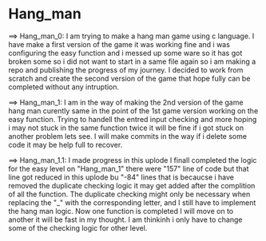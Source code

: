 # Hang_man

==> Hang_man_0:
              I am trying to make a hang man game using c language. I have make a first version of the game it was working fine and i was configuring the easy function and i messed up some ware so it has got broken some so i did not want  to  start in a  same file again so i am making a repo and publishing the progress of my journey. I decided to work from scratch and create the second version of the game that hope fully can be completed without any intruption.
              
==> Hang_man_1:
              I am in the way of making the 2nd version of the game hang man curently same in the point of the 1st game version working on the easy function. Trying to handell the entred input checking and more hoping i may not stuck in the same function twice it will be fine if i got stuck on another problem lets see. I will make commits in the way if i delete some code it may be help full to recover.

==> Hang_man_1.1:
                 I made progress in this uplode I finall completed the logic for the easy level on "Hang_man_1" there were "157" line of code but that line got reduced in this uplode bu "-84" lines that is becaucse i have removed the duplicate checking logic it may get added after the complition of all the function. The duplicate checking might only be necessary when replacing the "_" with the corresponding letter, and I still have to implement the hang man logic. Now one function is completed I will move on to another it will be fast in my thought. I am thinkinh i only have to change some of the checking logic for other level. 

